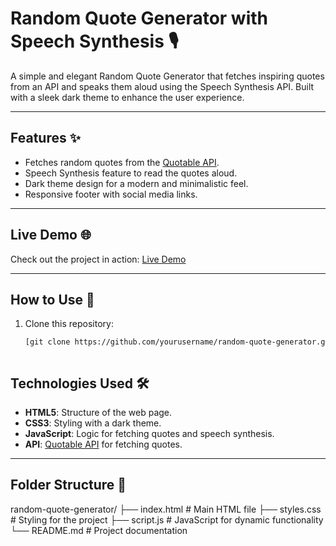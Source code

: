 # Random Quote Generator with Speech Synthesis 🎙️

A simple and elegant Random Quote Generator that fetches inspiring quotes from an API and speaks them aloud using the Speech Synthesis API. Built with a sleek dark theme to enhance the user experience.

---

## Features ✨
- Fetches random quotes from the [Quotable API](http://api.quotable.io/random).
- Speech Synthesis feature to read the quotes aloud.
- Dark theme design for a modern and minimalistic feel.
- Responsive footer with social media links.

---

## Live Demo 🌐
Check out the project in action: [Live Demo](#)


---

## How to Use 🚀
1. Clone this repository:
   ```bash
   [git clone https://github.com/yourusername/random-quote-generator.git](https://github.com/Iboy-x/QuoteGenerator.git)



## Technologies Used 🛠️
- **HTML5**: Structure of the web page.
- **CSS3**: Styling with a dark theme.
- **JavaScript**: Logic for fetching quotes and speech synthesis.
- **API**: [Quotable API](http://api.quotable.io/random) for fetching quotes.

---

## Folder Structure 📁
random-quote-generator/
├── index.html         # Main HTML file
├── styles.css         # Styling for the project
├── script.js          # JavaScript for dynamic functionality
└── README.md          # Project documentation

